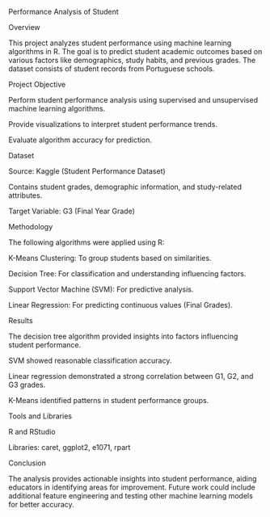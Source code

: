 Performance Analysis of Student

Overview

This project analyzes student performance using machine learning algorithms in R. The goal is to predict student academic outcomes based on various factors like demographics, study habits, and previous grades. The dataset consists of student records from Portuguese schools.

Project Objective

Perform student performance analysis using supervised and unsupervised machine learning algorithms.

Provide visualizations to interpret student performance trends.

Evaluate algorithm accuracy for prediction.

Dataset

Source: Kaggle (Student Performance Dataset)

Contains student grades, demographic information, and study-related attributes.

Target Variable: G3 (Final Year Grade)

Methodology

The following algorithms were applied using R:

K-Means Clustering: To group students based on similarities.

Decision Tree: For classification and understanding influencing factors.

Support Vector Machine (SVM): For predictive analysis.

Linear Regression: For predicting continuous values (Final Grades).

Results

The decision tree algorithm provided insights into factors influencing student performance.

SVM showed reasonable classification accuracy.

Linear regression demonstrated a strong correlation between G1, G2, and G3 grades.

K-Means identified patterns in student performance groups.

Tools and Libraries

R and RStudio

Libraries: caret, ggplot2, e1071, rpart

Conclusion

The analysis provides actionable insights into student performance, aiding educators in identifying areas for improvement. Future work could include additional feature engineering and testing other machine learning models for better accuracy.
